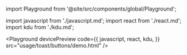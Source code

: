import Playground from '@site/src/components/global/Playground';

import javascript from './javascript.md';
import react from './react.md';
import kdu from './kdu.md';

<Playground
  devicePreview
  code={{
    javascript,
    react,
    kdu,
  }}
  src="usage/toast/buttons/demo.html"
/>
